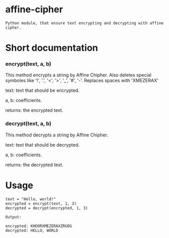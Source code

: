# affine-cipher
    Python module, that ensure text encrypting and decrypting with affine cipher.   

# Short documentation

<h3> encrypt(text, a, b) </h3>
This method encrypts a string by Affine Chipher. 
Also deletes special symboles like '!', '.', '<', '>', '_', '#', '-'.
Replaces spaces with 'XMEZERAX'
    
<p>text: text that should be encrypted.</p>
<p>a, b: coefficients.</p>
returns: the encrypted text.
  
<h3> decrypt(text, a, b) </h3>

This method decrypts a string by Affine Chipher. 
<p>
text: text that should be decrypted.
</p>

<p>
a, b: coefficients.
</p>

<p>
returns: the decrypted text.
</p>



# Usage 

    text = "Hello, world!"
    encrypted = encrypt(text, 1, 3)
    decrypted = decrypt(encrypted, 1, 3)
    
    Output:
    
    encrypted: KHOORXMEZERAXZRUOG
    decrypted: HELLO, WORLD
    
    
    
    
